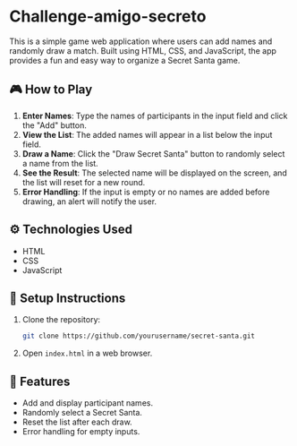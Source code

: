# Challenge-amigo-secreto
This is a simple game web application where users can add names and randomly draw a match. Built using HTML, CSS, and JavaScript, the app provides a fun and easy way to organize a Secret Santa game.

## 🎮 How to Play
1. **Enter Names**: Type the names of participants in the input field and click the "Add" button.
2. **View the List**: The added names will appear in a list below the input field.
3. **Draw a Name**: Click the "Draw Secret Santa" button to randomly select a name from the list.
4. **See the Result**: The selected name will be displayed on the screen, and the list will reset for a new round.
5. **Error Handling**: If the input is empty or no names are added before drawing, an alert will notify the user.

## ⚙️ Technologies Used
- HTML
- CSS
- JavaScript

## 🚀 Setup Instructions
1. Clone the repository:
   ```sh
   git clone https://github.com/yourusername/secret-santa.git
   ```
2. Open `index.html` in a web browser.

## 📌 Features
- Add and display participant names.
- Randomly select a Secret Santa.
- Reset the list after each draw.
- Error handling for empty inputs.


